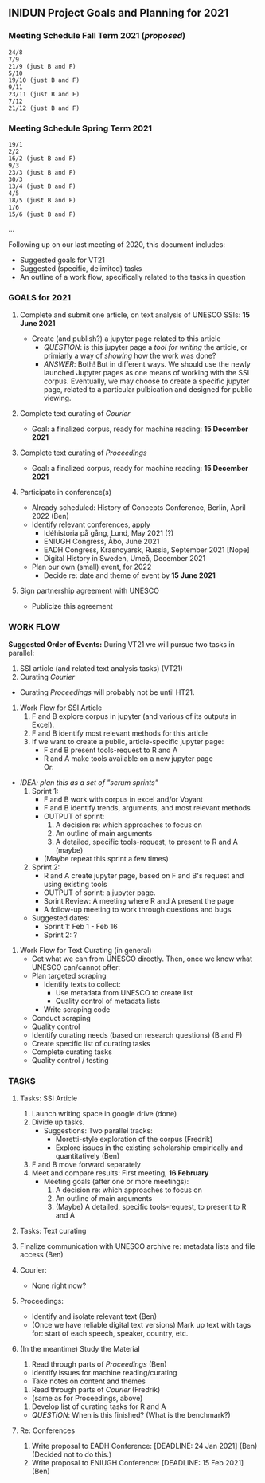 ## INIDUN Project Goals and Planning for 2021

### Meeting Schedule Fall Term 2021 (_proposed_)
    24/8
    7/9
    21/9 (just B and F)
    5/10
    19/10 (just B and F) 
    9/11
    23/11 (just B and F)
    7/12
    21/12 (just B and F)

### Meeting Schedule Spring Term 2021
    19/1
    2/2
    16/2 (just B and F)
    9/3
    23/3 (just B and F)
    30/3
    13/4 (just B and F)
    4/5
    18/5 (just B and F)
    1/6
    15/6 (just B and F)

...

Following up on our last meeting of 2020, this document includes:

* Suggested goals for VT21
* Suggested (specific, delimited) tasks
* An outline of a work flow, specifically related to the tasks in question

### GOALS for 2021

1. Complete and submit one article, on text analysis of UNESCO SSIs: **15 June 2021**
   * Create (and publish?) a jupyter page related to this article     
     * _QUESTION_: is this jupyter page a _tool for writing_ the article, or primiarly a way of _showing_ how the work was done?
     * _ANSWER_: Both! But in different ways. We should use the newly launched Jupyter pages as one means of working with the SSI corpus. Eventually, we may choose to create a specific jupyter page, related to a particular pulbication and designed for public viewing. 

1. Complete text curating of _Courier_
   * Goal: a finalized corpus, ready for machine reading: **15 December 2021**
   
1. Complete text curating of _Proceedings_ 
   * Goal: a finalized corpus, ready for machine reading: **15 December 2021**
   
1. Participate in conference(s)
   * Already scheduled: History of Concepts Conference, Berlin, April 2022 (Ben)
   * Identify relevant conferences, apply
     * Idéhistoria på gång, Lund, May 2021 (?) 
     * ENIUGH Congress, Åbo, June 2021
     * EADH Congress, Krasnoyarsk, Russia, September 2021 [Nope]
     * Digital History in Sweden, Umeå, December 2021
   * Plan our own (small) event, for 2022
     * Decide re: date and theme of event by **15 June 2021**

1. Sign partnership agreement with UNESCO
   * Publicize this agreement

### WORK FLOW

**Suggested Order of Events:**
  During VT21 we will pursue two tasks in parallel:
  1. SSI article (and related text analysis tasks) (VT21)
  1. Curating _Courier_ 
  * Curating _Proceedings_ will probably not be until HT21.

1. Work Flow for SSI Article
   1. F and B explore corpus in jupyter (and various of its outputs in Excel).
   1. F and B identify most relevant methods for this article
   1. If we want to create a public, article-specific jupyter page: 
      * F and B present tools-request to R and A
      * R and A make tools available on a new jupyter page  
Or:

* _IDEA: plan this as a set of "scrum sprints"_
   1. Sprint 1: 
      * F and B work with corpus in excel and/or Voyant
      * F and B identify trends, arguments, and most relevant methods
      * OUTPUT of sprint: 
        1. A decision re: which approaches to focus on 
        1. An outline of main arguments 
        1. A detailed, specific tools-request, to present to R and A (maybe)
      * (Maybe repeat this sprint a few times)
   1. Sprint 2:
      * R and A create jupyter page, based on F and B's request and using existing tools
      * OUTPUT of sprint: a jupyter page.
      * Sprint Review: A meeting where R and A present the page 
      * A follow-up meeting to work through questions and bugs
   * Suggested dates: 
      * Sprint 1: Feb 1 - Feb 16
      * Sprint 2: ?

1. Work Flow for Text Curating (in general)
   * Get what we can from UNESCO directly. Then, once we know what UNESCO can/cannot offer: 
   * Plan targeted scraping
     * Identify texts to collect:
       * Use metadata from UNESCO to create list
       * Quality control of metadata lists
     * Write scraping code
   * Conduct scraping
   * Quality control 
   * Identify curating needs (based on research questions) (B and F)
   * Create specific list of curating tasks
   * Complete curating tasks
   * Quality control / testing
   
### TASKS

1. Tasks: SSI Article
   1. Launch writing space in google drive (done)
   1. Divide up tasks.
      * Suggestions: Two parallel tracks:
        * Moretti-style exploration of the corpus (Fredrik)
        * Explore issues in the existing scholarship empirically and quantitatively (Ben)
   1. F and B move forward separately 
   1. Meet and compare results: First meeting, **16 February**
      * Meeting goals (after one or more meetings):  
        1. A decision re: which approaches to focus on 
        1. An outline of main arguments 
        1. (Maybe) A detailed, specific tools-request, to present to R and A
   
1. Tasks: Text curating
  1. Finalize communication with UNESCO archive re: metadata lists and file access (Ben)
  1. Courier:
     * None right now? 
  1. Proceedings:
     * Identify and isolate relevant text (Ben)
     * (Once we have reliable digital text versions) Mark up text with tags for: start of each speech, speaker, country, etc.        
   1. (In the meantime) Study the Material
      1. Read through parts of _Proceedings_ (Ben)
        * Identify issues for machine reading/curating
        * Take notes on content and themes 
      1. Read through parts of _Courier_ (Fredrik)
        * (same as for Proceedings, above)
      1. Develop list of curating tasks for R and A
      * _QUESTION_: When is this finished? (What is the benchmark?)
      
1. Re: Conferences
   1. Write proposal to EADH Conference: [DEADLINE: 24 Jan 2021] (Ben) (Decided not to do this.)
   1. Write proposal to ENIUGH Conference: [DEADLINE: 15 Feb 2021] (Ben)

  
